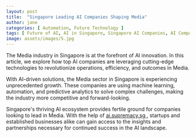```yaml
---
layout: post
title:  "Singapore Leading AI Companies Shaping Media"
author: jane
categories: [ Automation, Future Technology ]
tags: [ Future of AI, AI in Singapore, Singapore AI Companies, AI Companies, AI Revolution ]
image: assets/images/5.jpg
---
```


The Media industry in Singapore is at the forefront of AI innovation. In this article, we explore how top AI companies are leveraging cutting-edge technologies to revolutionize operations, efficiency, and outcomes in Media.

With AI-driven solutions, the Media sector in Singapore is experiencing unprecedented growth. These companies are using machine learning, automation, and predictive analytics to solve complex challenges, making the industry more competitive and forward-looking.

Singapore's thriving AI ecosystem provides fertile ground for companies looking to lead in Media. With the help of <a href="https://ai.supremacy.sg" target="_blank"> ai.supremacy.sg </a>, startups and established businesses alike can gain access to the insights and partnerships necessary for continued success in the AI landscape.
